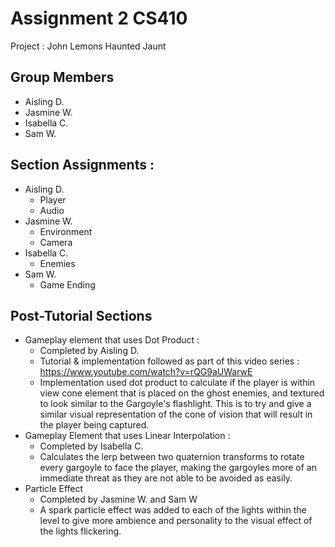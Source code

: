 # Assignment 2 CS410
Project : John Lemons Haunted Jaunt

## Group Members
- Aisling D.
- Jasmine W.
- Isabella C.
- Sam W.

## Section Assignments :
- Aisling D.
	- Player
	- Audio
- Jasmine W.
	- Environment
	- Camera
- Isabella C.
	- Enemies
- Sam W.
	- Game Ending

## Post-Tutorial Sections
- Gameplay element that uses Dot Product : 
	- Completed by Aisling D.
	- Tutorial & implementation followed as part of this video series : https://www.youtube.com/watch?v=rQG9aUWarwE
	- Implementation used dot product to calculate if the player is within view cone element that is placed on the ghost enemies, and textured to look similar to the Gargoyle's flashlight. This is to try and give a similar visual representation of the cone of vision that will result in the player being captured.
- Gameplay Element that uses Linear Interpolation :
    - Completed by Isabella C.
    - Calculates the lerp between two quaternion transforms to rotate every gargoyle to face the player, making the gargoyles more of an immediate threat as they are not able to be avoided as easily.
- Particle Effect
    - Completed by Jasmine W. and Sam W
    - A spark particle effect was added to each of the lights within the level to give more ambience and personality to the visual effect of the lights flickering.